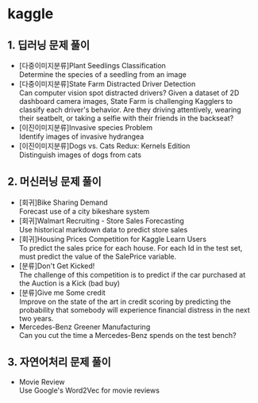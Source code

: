 # kaggle
<h2>1. 딥러닝 문제 풀이</h2>
<ul>
  <li>[다중이미지분류]Plant Seedlings Classification</li>
  Determine the species of a seedling from an image
  <li>[다중이미지분류]State Farm Distracted Driver Detection</li>
  Can computer vision spot distracted drivers? Given a dataset of 2D dashboard camera images, State Farm is challenging Kagglers to classify each   driver's behavior. Are they driving attentively, wearing their seatbelt, or taking a selfie with their friends in the backseat?
  <li>[이진이미지분류]Invasive species Problem</li>
  Identify images of invasive hydrangea
  <li>[이진이미지분류]Dogs vs. Cats Redux: Kernels Edition</li>
  Distinguish images of dogs from cats
</ul>

<h2>2. 머신러닝 문제 풀이</h2>
<ul>
  <li>[회귀]Bike Sharing Demand</li>
  Forecast use of a city bikeshare system
  <li>[회귀]Walmart Recruiting - Store Sales Forecasting </li>
   Use historical markdown data to predict store sales
  <li>[회귀]Housing Prices Competition for Kaggle Learn Users</li>
  To predict the sales price for each house. For each Id in the test set, must predict the value of the SalePrice variable. 
  <li>[분류]Don't Get Kicked! </li>
    The challenge of this competition is to predict if the car purchased at the Auction is a Kick (bad buy)
  <li>[분류]Give me Some credit</li>
    Improve on the state of the art in credit scoring by predicting the probability that somebody will experience financial distress in the next       two years.
  <li>Mercedes-Benz Greener Manufacturing</li>
    Can you cut the time a Mercedes-Benz spends on the test bench?
</ul>

<h2>3. 자연어처리 문제 풀이</h2>
<ul>
  <li>Movie Review</li>
  Use Google's Word2Vec for movie reviews
</ul>
